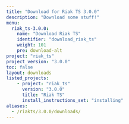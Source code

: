 ```yaml
---
title: "Download for Riak TS 3.0.0"
description: "Download some stuff!"
menu:
  riak_ts-3.0.0:
    name: "Download Riak TS"
    identifier: "download_riak_ts"
    weight: 101
    pre: download-alt
project: "riak_ts"
project_version: "3.0.0"
toc: false
layout: downloads
listed_projects:
    - project: "riak_ts"
      version: "3.0.0"
      title: "Riak TS"
      install_instructions_set: "installing"
aliases:
  - /riakts/3.0.0/downloads/
---
```






<!-- Twitter single-event website tag code -->
<script src="//platform.twitter.com/oct.js" type="text/javascript"></script>
<script type="text/javascript">twttr.conversion.trackPid('nuu8u', { tw_sale_amount: 0, tw_order_quantity: 0 });</script>
<noscript>
<img height="1" width="1" style="display:none;" alt="" src="https://analytics.twitter.com/i/adsct?txn_id=nuu8u&p_id=Twitter&tw_sale_amount=0&tw_order_quantity=0" />
<img height="1" width="1" style="display:none;" alt="" src="//t.co/i/adsct?txn_id=nuu8u&p_id=Twitter&tw_sale_amount=0&tw_order_quantity=0" />
</noscript>
<!-- End Twitter single-event website tag code -->

<script>

(function(i,s,o,g,r,a,m){i['GoogleAnalyticsObject']=r;i[r]=i[r]||function(){

(i[r].q=i[r].q||[]).push(arguments)},i[r].l=1*new Date();a=s.createElement(o),

m=s.getElementsByTagName(o)[0];a.async=1;a.src=g;m.parentNode.insertBefore(a,m)

})(window,document,'script','https://www.google­analytics.com/analytics.js','ga');

ga('create', 'UA­-10051263­-6', 'auto');

ga('send', 'pageview');

</script>
